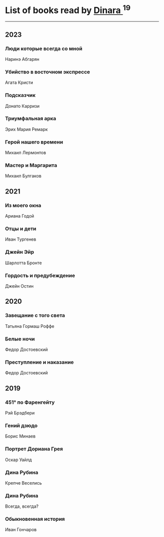 # List of books read by [Dinara ](https://plus.google.com/u/0/107718177426132290975/)<sup>19</sup>
---

## 2023

### Люди которые всегда со мной
Наринэ Абгарян


### Убийство в восточном экспрессе
Агата Кристи


### Подсказчик
Донато Карризи


### Триумфальная арка
Эрих Мария Ремарк


### Герой нашего времени
Михаил Лермонтов


### Мастер и Маргарита
Михаил Булгаков



## 2021

### Из моего окна
Ариана Годой


### Отцы и дети
Иван Тургенев


### Джейн Эйр
Шарлотта Бронте


### Гордость и предубеждение
Джейн Остин



## 2020

### Завещание с того света
Татьяна Гормаш Роффе


### Белые ночи
Федор Достоевский


### Преступление и наказание
Федор Достоевский



## 2019

### 451° по Фаренгейту
Рэй Брэдбери


### Гений дзюдо
Борис Минаев


### Портрет Дориана Грея
Оскар Уайлд


### Дина Рубина
Крепче Веселись


### Дина Рубина
Всегда, всегда?


### Обыкновенная история
Иван Гончаров



